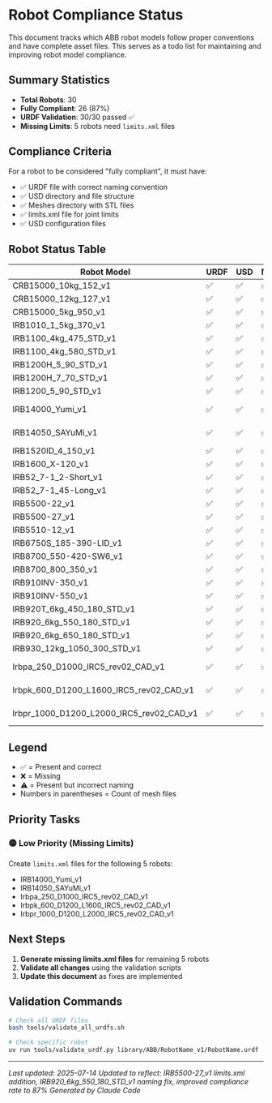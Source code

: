 # Robot Compliance Status

This document tracks which ABB robot models follow proper conventions and have complete asset files. This serves as a todo list for maintaining and improving robot model compliance.

## Summary Statistics

- **Total Robots**: 30
- **Fully Compliant**: 26 (87%)
- **URDF Validation**: 30/30 passed ✅
- **Missing Limits**: 5 robots need `limits.xml` files

## Compliance Criteria

For a robot to be considered "fully compliant", it must have:
- ✅ URDF file with correct naming convention
- ✅ USD directory and file structure
- ✅ Meshes directory with STL files
- ✅ limits.xml file for joint limits
- ✅ USD configuration files

## Robot Status Table

| Robot Model | URDF | USD | Meshes | Limits | Config | Status | Priority |
|-------------|------|-----|--------|--------|--------|---------|----------|
| CRB15000_10kg_152_v1 | ✅ | ✅ | ✅ (7) | ✅ | ✅ | **COMPLIANT** | ✅ |
| CRB15000_12kg_127_v1 | ✅ | ✅ | ✅ (7) | ✅ | ✅ | **COMPLIANT** | ✅ |
| CRB15000_5kg_950_v1 | ✅ | ✅ | ✅ (7) | ✅ | ✅ | **COMPLIANT** | ✅ |
| IRB1010_1_5kg_370_v1 | ✅ | ✅ | ✅ (7) | ✅ | ✅ | **COMPLIANT** | ✅ |
| IRB1100_4kg_475_STD_v1 | ✅ | ✅ | ✅ (7) | ✅ | ✅ | **COMPLIANT** | ✅ |
| IRB1100_4kg_580_STD_v1 | ✅ | ✅ | ✅ (7) | ✅ | ✅ | **COMPLIANT** | ✅ |
| IRB1200H_5_90_STD_v1 | ✅ | ✅ | ✅ (7) | ✅ | ✅ | **COMPLIANT** | ✅ |
| IRB1200H_7_70_STD_v1 | ✅ | ✅ | ✅ (7) | ✅ | ✅ | **COMPLIANT** | ✅ |
| IRB1200_5_90_STD_v1 | ✅ | ✅ | ✅ (7) | ✅ | ✅ | **COMPLIANT** | ✅ |
| IRB14000_Yumi_v1 | ✅ | ✅ | ✅ (15) | ❌ | ✅ | Missing limits | 🔴 |
| IRB14050_SAYuMi_v1 | ✅ | ✅ | ✅ (8) | ❌ | ✅ | Missing limits | 🔴 |
| IRB1520ID_4_150_v1 | ✅ | ✅ | ✅ (7) | ✅ | ✅ | **COMPLIANT** | ✅ |
| IRB1600_X-120_v1 | ✅ | ✅ | ✅ (7) | ✅ | ✅ | **COMPLIANT** | ✅ |
| IRB52_7-1_2-Short_v1 | ✅ | ✅ | ✅ (7) | ✅ | ✅ | **COMPLIANT** | ✅ |
| IRB52_7-1_45-Long_v1 | ✅ | ✅ | ✅ (6) | ✅ | ✅ | **COMPLIANT** | ✅ |
| IRB5500-22_v1 | ✅ | ✅ | ✅ (8) | ✅ | ✅ | **COMPLIANT** | ✅ |
| IRB5500-27_v1 | ✅ | ✅ | ✅ (9) | ✅ | ✅ | **COMPLIANT** | ✅ |
| IRB5510-12_v1 | ✅ | ✅ | ✅ (8) | ✅ | ✅ | **COMPLIANT** | ✅ |
| IRB6750S_185-390-LID_v1 | ✅ | ✅ | ✅ (8) | ✅ | ✅ | **COMPLIANT** | ✅ |
| IRB8700_550-420-SW6_v1 | ✅ | ✅ | ✅ (7) | ✅ | ✅ | **COMPLIANT** | ✅ |
| IRB8700_800_350_v1 | ✅ | ✅ | ✅ (8) | ✅ | ✅ | **COMPLIANT** | ✅ |
| IRB910INV-350_v1 | ✅ | ✅ | ✅ (4) | ✅ | ✅ | **COMPLIANT** | ✅ |
| IRB910INV-550_v1 | ✅ | ✅ | ✅ (5) | ✅ | ✅ | **COMPLIANT** | ✅ |
| IRB920T_6kg_450_180_STD_v1 | ✅ | ✅ | ✅ (4) | ✅ | ✅ | **COMPLIANT** | ✅ |
| IRB920_6kg_550_180_STD_v1 | ✅ | ✅ | ✅ (4) | ✅ | ✅ | **COMPLIANT** | ✅ |
| IRB920_6kg_650_180_STD_v1 | ✅ | ✅ | ✅ (4) | ✅ | ✅ | **COMPLIANT** | ✅ |
| IRB930_12kg_1050_300_STD_v1 | ✅ | ✅ | ✅ (4) | ✅ | ✅ | **COMPLIANT** | ✅ |
| Irbpa_250_D1000_IRC5_rev02_CAD_v1 | ✅ | ✅ | ✅ (3) | ❌ | ✅ | Missing limits | 🔴 |
| Irbpk_600_D1200_L1600_IRC5_rev02_CAD_v1 | ✅ | ✅ | ✅ (4) | ❌ | ✅ | Missing limits | 🔴 |
| Irbpr_1000_D1200_L2000_IRC5_rev02_CAD_v1 | ✅ | ✅ | ✅ (4) | ❌ | ✅ | Missing limits | 🔴 |

## Legend

- ✅ = Present and correct
- ❌ = Missing
- ⚠️ = Present but incorrect naming
- Numbers in parentheses = Count of mesh files

## Priority Tasks

### 🟡 Low Priority (Missing Limits)

Create `limits.xml` files for the following 5 robots:
- IRB14000_Yumi_v1
- IRB14050_SAYuMi_v1
- Irbpa_250_D1000_IRC5_rev02_CAD_v1
- Irbpk_600_D1200_L1600_IRC5_rev02_CAD_v1
- Irbpr_1000_D1200_L2000_IRC5_rev02_CAD_v1

## Next Steps

1. **Generate missing limits.xml files** for remaining 5 robots
2. **Validate all changes** using the validation scripts
3. **Update this document** as fixes are implemented

## Validation Commands

```bash
# Check all URDF files
bash tools/validate_all_urdfs.sh

# Check specific robot
uv run tools/validate_urdf.py library/ABB/RobotName_v1/RobotName.urdf
```

---
*Last updated: 2025-07-14*
*Updated to reflect: IRB5500-27_v1 limits.xml addition, IRB920_6kg_550_180_STD_v1 naming fix, improved compliance rate to 87%*
*Generated by Claude Code*